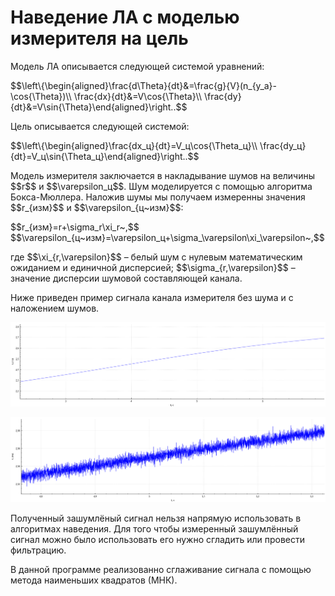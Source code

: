 <h1>Наведение ЛА с моделью измерителя на цель</h1>
Модель ЛА описывается следующей системой уравнений:  
<p>$$\left\{\begin{aligned}\frac{d\Theta}{dt}&=\frac{g}{V}(n_{y_a}-\cos{\Theta})\\  
\frac{dx}{dt}&=V\cos{\Theta}\\  
\frac{dy}{dt}&=V\sin{\Theta}\end{aligned}\right..$$</p>  
Цель описывается следующей системой:  
<p> $$\left\{\begin{aligned}\frac{dx_ц}{dt}=V_ц\cos{\Theta_ц}\\  
\frac{dy_ц}{dt}=V_ц\sin{\Theta_ц}\end{aligned}\right..$$  </p>  
<p> Модель измерителя заключается в накладывание шумов на величины $$r$$ и $$\varepsilon_ц$$. Шум моделируется с помощью алгоритма Бокса-Мюллера. Наложив шумы мы получаем измеренны значения $$r_{изм}$$ и $$\varepsilon_{ц~изм}$$:</p>  
<p style="text-algin:center">$$r_{изм}=r+\sigma_r\xi_r~,$$  
$$\varepsilon_{ц~изм}=\varepsilon_ц+\sigma_\varepsilon\xi_\varepsilon~,$$</p>  
<p>где $$\xi_{r,\varepsilon}$$ – белый шум с нулевым математическим ожиданием и единичной дисперсией; $$\sigma_{r,\varepsilon}$$ – значение дисперсии шумовой составляющей канала.</p>
<p>Ниже приведен пример сигнала канала измерителя без шума и с наложением шумов.</p>  

![Пример без шумов](Exampels/Example_without_noise_eps.png)  
  
![Пример c шумами](Exampels/Example_with_noise_eps.png)

<p>Полученный зашумлёный сигнал нельзя напрямую использовать в алгоритмах наведения. Для того чтобы измеренный зашумлённый сигнал можно было использовать его нужно сгладить или провести фильтрацию.</p>
<p>В данной программе реализованно сглаживание сигнала с помощью метода наименьших квадратов (МНК).</p>
